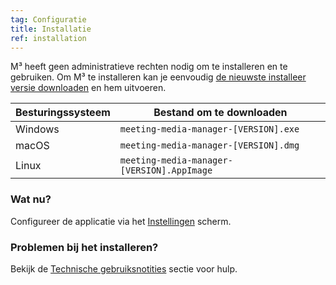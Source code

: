 ```yaml
---
tag: Configuratie
title: Installatie
ref: installation
---
```


M³ heeft geen administratieve rechten nodig om te installeren en te gebruiken. Om M³ te installeren kan je eenvoudig [de nieuwste installeer versie downloaden]({{site.github}}/releases/latest) en hem uitvoeren.

| Besturingssysteem | Bestand om te downloaden |
| --- | --- |
| Windows | `meeting-media-manager-[VERSION].exe` |
| macOS | `meeting-media-manager-[VERSION].dmg` |
| Linux | `meeting-media-manager-[VERSION].AppImage` |

### Wat nu?

Configureer de applicatie via het [Instellingen]({{page.lang}}/#configuration) scherm.

### Problemen bij het installeren?

Bekijk de [Technische gebruiksnotities]({{page.lang}}/#usage-notes) sectie voor hulp.
